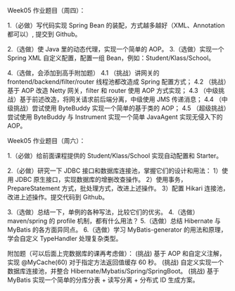 Week05 作业题目（周四）：

1.（必做）写代码实现 Spring Bean 的装配，方式越多越好（XML、Annotation 都可以）, 提交到 Github。

2.（选做）使 Java 里的动态代理，实现一个简单的 AOP。
3.（选做）实现一个 Spring XML 自定义配置，配置一组 Bean，例如：Student/Klass/School。

4.（选做，会添加到高手附加题）
4.1 （挑战）讲网关的 frontend/backend/filter/router 线程池都改造成 Spring 配置方式；
4.2 （挑战）基于 AOP 改造 Netty 网关，filter 和 router 使用 AOP 方式实现；
4.3 （中级挑战）基于前述改造，将网关请求前后端分离，中级使用 JMS 传递消息；
4.4 （中级挑战）尝试使用 ByteBuddy 实现一个简单的基于类的 AOP；
4.5 （超级挑战）尝试使用 ByteBuddy 与 Instrument 实现一个简单 JavaAgent 实现无侵入下的 AOP。

Week05 作业题目（周六）：

1.（必做）给前面课程提供的 Student/Klass/School 实现自动配置和 Starter。

2.（必做）研究一下 JDBC 接口和数据库连接池，掌握它们的设计和用法：
1）使用 JDBC 原生接口，实现数据库的增删改查操作。
2）使用事务，PrepareStatement 方式，批处理方式，改进上述操作。
3）配置 Hikari 连接池，改进上述操作。提交代码到 Github。

3.（选做）总结一下，单例的各种写法，比较它们的优劣。
4.（选做）maven/spring 的 profile 机制，都有什么用法？
5.（选做）总结 Hibernate 与 MyBatis 的各方面异同点。
6.（选做）学习 MyBatis-generator 的用法和原理，学会自定义 TypeHandler 处理复杂类型。

附加题（可以后面上完数据库的课再考虑做）：
(挑战) 基于 AOP 和自定义注解，实现 @MyCache(60) 对于指定方法返回值缓存 60 秒。
(挑战) 自定义实现一个数据库连接池，并整合 Hibernate/Mybatis/Spring/SpringBoot。
(挑战) 基于 MyBatis 实现一个简单的分库分表 + 读写分离 + 分布式 ID 生成方案。